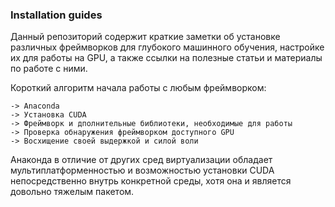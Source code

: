 ### Installation guides

Данный репозиторий содержит краткие заметки об установке различных фреймворков
 для глубокого машинного обучения, настройке их для работы на GPU,
а также ссылки на полезные статьи и материалы по работе с ними.

Короткий алгоритм начала работы с любым фреймворком:
```
-> Anaconda
-> Установка CUDA
-> Фреймворк и дполнительные библиотеки, необходимые для работы
-> Проверка обнаружения фреймворком доступного GPU
-> Восхищение своей выдержкой и силой воли
```
Анаконда в отличие от других сред виртуализации обладает мультиплатформенностью
и возможностью установки CUDA непосредственно внутрь конкретной среды,
хотя она и является довольно тяжелым пакетом.

